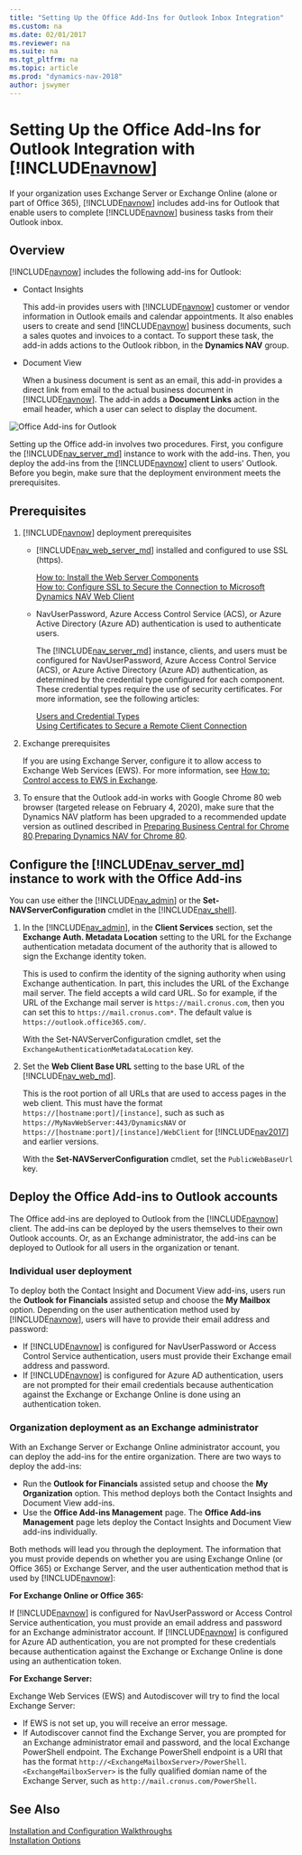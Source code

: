 ```yaml
---
title: "Setting Up the Office Add-Ins for Outlook Inbox Integration"
ms.custom: na
ms.date: 02/01/2017
ms.reviewer: na
ms.suite: na
ms.tgt_pltfrm: na
ms.topic: article
ms.prod: "dynamics-nav-2018"
author: jswymer
---
```

# Setting Up the Office Add-Ins for Outlook Integration with [!INCLUDE[navnow](includes/navnow_md.md)]

If your organization uses Exchange Server or Exchange Online (alone or part of Office 365), [!INCLUDE[navnow](includes/navnow_md.md)] includes add-ins for Outlook that enable users to complete [!INCLUDE[navnow](includes/navnow_md.md)] business tasks from their Outlook inbox. 

## Overview

[!INCLUDE[navnow](includes/navnow_md.md)] includes the following add-ins for Outlook:

-	Contact Insights

	This add-in provides users with [!INCLUDE[navnow](includes/navnow_md.md)] customer or vendor information in Outlook emails and calendar appointments. It also enables users to create and send [!INCLUDE[navnow](includes/navnow_md.md)] business documents, such a sales quotes and invoices to a contact. To support these task, the add-in adds actions to the Outlook ribbon, in the **Dynamics NAV** group. 

-	Document View

	When a business document is sent as an email, this add-in provides a direct link from email to the actual business document in [!INCLUDE[navnow](includes/navnow_md.md)]. The add-in adds a **Document Links** action in the email header, which a user can select to display the document.  

![Office Add-ins for Outlook](media/OutlookAddinsCallouts.png "Office Add-ins for Outlook")
 
 Setting up the Office add-in involves two procedures. First, you configure the [!INCLUDE[nav_server_md](includes/nav_server_md.md)] instance to work with the add-ins. Then, you deploy the add-ins from the [!INCLUDE[navnow](includes/navnow_md.md)] client to users' Outlook. Before you begin, make sure that the deployment environment meets the prerequisites.
 
## Prerequisites
1.	[!INCLUDE[navnow](includes/navnow_md.md)] deployment prerequisites

	-	[!INCLUDE[nav_web_server_md](includes/nav_web_server_md.md)] installed and configured to use SSL (https).
	
		[How to: Install the Web Server Components](How-to--Install-the-Web-Server-Components.md)  	
		[How to: Configure SSL to Secure the Connection to Microsoft Dynamics NAV Web Client](How-to--Configure-SSL-to-Secure-the-Connection-to-Microsoft-Dynamics-NAV-Web-Client.md)

	-	NavUserPassword, Azure Access Control Service (ACS), or Azure Active Directory (Azure AD) authentication is used to authenticate users. 

		The [!INCLUDE[nav_server_md](includes/nav_server_md.md)] instance, clients, and users must be configured for NavUserPassword, Azure Access Control Service (ACS), or Azure Active Directory (Azure AD) authentication, as determined by the credential type configured for each component.  These credential types require the use of security certificates. For more information, see the following articles:
	
		[Users and Credential Types](users-and-credential-types.md)  
		[Using Certificates to Secure a Remote Client Connection](Using-Certificates-to-Secure-a-Remote-Client-Connection.md)
2.	Exchange prerequisites
	
	If you are using Exchange Server, configure it to allow access to Exchange Web Services (EWS). For more information, see [How to: Control access to EWS in Exchange](https://msdn.microsoft.com/en-us/library/office/dn467892(v=exchg.150).aspx).

3. To ensure that the Outlook add-in works with Google Chrome 80 web browser (targeted release on February 4, 2020), make sure that the Dynamics NAV platform has been upgraded to a recommended update version as outlined described in [Preparing Business Central for Chrome 80](prepare-for-chrome-samesite.md).[Preparing Dynamics NAV for Chrome 80](/dynamics365/business-central/dev-itpro/administration/prepare-for-chrome-samesite).

## Configure the [!INCLUDE[nav_server_md](includes/nav_server_md.md)] instance to work with the Office Add-ins

You can use either the [!INCLUDE[nav_admin](includes/nav_admin_md.md)] or the **Set-NAVServerConfiguration** cmdlet in the [!INCLUDE[nav_shell](includes/nav_shell_md.md)].

1.	In the [!INCLUDE[nav_admin](includes/nav_admin_md.md)], in the **Client Services** section, set the **Exchange Auth. Metadata Location** setting to the URL for the Exchange authentication metadata document of the authority that is allowed to sign the Exchange identity token.

	This is used to confirm the identity of the signing authority when using Exchange authentication. In part, this includes the URL of the Exchange mail server. The field accepts a wild card URL. So for example, if the URL of the Exchange mail server is ```https://mail.cronus.com```, then you can set this to ```https://mail.cronus.com*```. The default value is ```https://outlook.office365.com/```.
	
	 With the Set-NAVServerConfiguration cmdlet, set the ```ExchangeAuthenticationMetadataLocation``` key.
2.	Set the **Web Client Base URL** setting to the base URL of the [!INCLUDE[nav_web_md](includes/nav_web_md.md)].

	This is the root portion of all URLs that are used to access pages in the web client. This must have the format `https://[hostname:port]/[instance]`, such as such as `https://MyNavWebServer:443/DynamicsNAV` or `https://[hostname:port]/[instance]/WebClient` for [!INCLUDE[nav2017](includes/nav2017.md)] and earlier versions.

	With the **Set-NAVServerConfiguration** cmdlet, set the ```PublicWebBaseUrl``` key.

## Deploy the Office Add-ins to Outlook accounts 
The Office add-ins are deployed to Outlook from the [!INCLUDE[navnow](includes/navnow_md.md)] client. The add-ins can be deployed by the users themselves to their own Outlook accounts. Or, as an Exchange administrator, the add-ins can be deployed to Outlook for all users in the organization or tenant.

### Individual user deployment

To deploy both the Contact Insight and Document View add-ins, users run the **Outlook for Financials** assisted setup and choose the **My Mailbox** option. Depending on the user authentication method used by [!INCLUDE[navnow](includes/navnow_md.md)], users will have to provide their email address and password:
 
-	If [!INCLUDE[navnow](includes/navnow_md.md)] is configured for NavUserPassword or Access Control Service authentication, users must provide their Exchange email address and password.
-	If [!INCLUDE[navnow](includes/navnow_md.md)] is configured for Azure AD authentication, users are not prompted for their email credentials because authentication against the Exchange or Exchange Online is done using an authentication token.

### Organization deployment as an Exchange administrator

With an Exchange Server or Exchange Online administrator account, you can deploy the add-ins for the entire organization. There are two ways to deploy the add-ins:

-	Run the **Outlook for Financials** assisted setup and choose the **My Organization** option. This method deploys both the Contact Insights and Document View add-ins.
-	Use the **Office Add-ins Management** page. The **Office Add-ins Management** page lets deploy  the Contact Insights and Document View add-ins individually.

Both methods will lead you through the deployment. The information that you must provide depends on whether you are using Exchange Online (or Office 365) or Exchange Server, and the user authentication method that is used by [!INCLUDE[navnow](includes/navnow_md.md)]:

**For Exchange Online or Office 365:**

If [!INCLUDE[navnow](includes/navnow_md.md)] is configured for NavUserPassword or Access Control Service authentication, you must provide an email address and password for an Exchange administrator account. If [!INCLUDE[navnow](includes/navnow_md.md)] is configured for Azure AD authentication, you are not prompted for these credentials because authentication against the Exchange or Exchange Online is done using an authentication token.


**For Exchange Server:**

Exchange Web Services (EWS) and Autodiscover will try to find the local Exchange Server:
-	If EWS is not set up, you will receive an error message.
-	If Autodiscover cannot find the Exchange Server, you are prompted for an Exchange administrator email and password, and the local Exchange PowerShell endpoint. The Exchange PowerShell endpoint is a URI that has the format ```http://<ExchangeMailboxServer>/PowerShell```.  ```<ExchangeMailboxServer>``` is the fully qualified domian name of the Exchange Server, such as ```http://mail.cronus.com/PowerShell```. 

  
## See Also  
[Installation and Configuration Walkthroughs](Installation-and-Configuration-Walkthroughs.md)   
[Installation Options](Installation-Options.md)